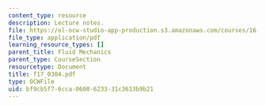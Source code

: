 ```yaml
---
content_type: resource
description: Lecture notes.
file: https://ol-ocw-studio-app-production.s3.amazonaws.com/courses/16-01-unified-engineering-i-ii-iii-iv-fall-2005-spring-2006/bf9cb5f76cca0600623331c3613b9b21_f17_0304.pdf
file_type: application/pdf
learning_resource_types: []
parent_title: Fluid Mechanics
parent_type: CourseSection
resourcetype: Document
title: f17_0304.pdf
type: OCWFile
uid: bf9cb5f7-6cca-0600-6233-31c3613b9b21
---
```

